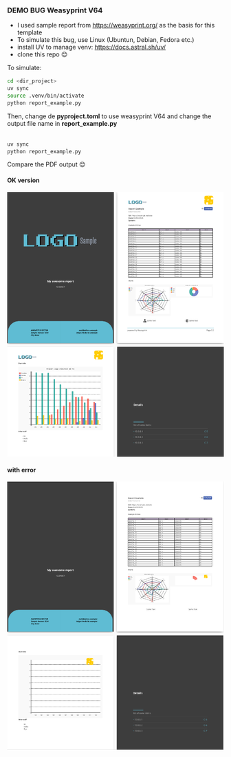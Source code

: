 ### DEMO BUG Weasyprint V64

- I used  sample report from <https://weasyprint.org/> as the basis for this template
- To simulate this bug, use Linux (Ubuntun, Debian, Fedora etc.)
- install UV to manage venv: <https://docs.astral.sh/uv/>
- clone this repo 😊

To simulate:

```bash
cd <dir_project>
uv sync
source .venv/bin/activate
python report_example.py
```

Then, change de **pyproject.toml** to use weasyprint V64 and change the output file name in **report_example.py**

```bash

uv sync
python report_example.py
```
Compare the PDF output 😊


#### OK version
![ok](screenshot_ok.png "OK")

#### with error
![error](screenshot_error.png "Error")